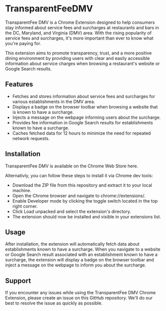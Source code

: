 # TransparentFeeDMV
TransparentFee DMV is a Chrome Extension designed to help consumers stay informed about service fees and surcharges at restaurants and bars in the DC, Maryland, and Virginia (DMV) area. With the rising popularity of service fees and surcharges, it's more important than ever to know what you're paying for.

This extension aims to promote transparency, trust, and a more positive dining environment by providing users with clear and easily accessible information about service charges when browsing a restaurant's website or Google Search results.

## Features
* Fetches and stores information about service fees and surcharges for various establishments in the DMV area.
* Displays a badge on the browser toolbar when browsing a website that is known to have a surcharge.
* Injects a message on the webpage informing users about the surcharge.
* Provides fee information in Google Search results for establishments known to have a surcharge.
* Caches fetched data for 12 hours to minimize the need for repeated network requests.

## Installation
TransparentFee DMV is available on the Chrome Web Store here.

Alternativly, you can follow these steps to install it via Chrome dev tools:
* Download the ZIP file from this repository and extract it to your local machine.
* Open the Chrome browser and navigate to chrome://extensions/.
* Enable Developer mode by clicking the toggle switch located in the top right corner.
* Click Load unpacked and select the extension's directory.
* The extension should now be installed and visible in your extensions list.

## Usage
After installation, the extension will automatically fetch data about establishments known to have a surcharge. When you navigate to a website or Google Search result associated with an establishment known to have a surcharge, the extension will display a badge on the browser toolbar and inject a message on the webpage to inform you about the surcharge.

## Support
If you encounter any issues while using the TransparentFee DMV Chrome Extension, please create an issue on this GitHub repository. We'll do our best to resolve the issue as quickly as possible.
